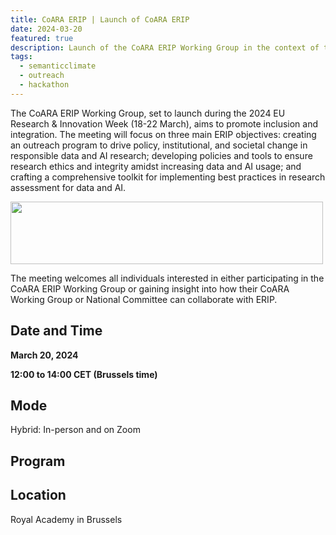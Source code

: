 ```yaml
---
title: CoARA ERIP | Launch of CoARA ERIP  
date: 2024-03-20
featured: true
description: Launch of the CoARA ERIP Working Group in the context of the 2024 EU Research & Innovation Week 
tags:
  - semanticclimate
  - outreach
  - hackathon
---
```


The CoARA ERIP Working Group, set to launch during the 2024 EU Research & Innovation Week (18-22 March), aims to promote inclusion and integration. The meeting will focus on three main ERIP objectives: creating an outreach program to drive policy, institutional, and societal change in responsible data and AI research; developing policies and tools to ensure research ethics and integrity amidst increasing data and AI usage; and crafting a comprehensive toolkit for implementing best practices in research assessment for data and AI.

<img src='{{ "/static/img/CoARA-Logo.jpg" | url }}' width="500" height="100">

The meeting welcomes all individuals interested in either participating in the CoARA ERIP Working Group or gaining insight into how their CoARA Working Group or National Committee can collaborate with ERIP.

## Date and Time

**March 20, 2024**

**12:00 to 14:00 CET (Brussels time)**

## Mode

Hybrid: In-person and on Zoom

## Program 




## Location

Royal Academy in Brussels









